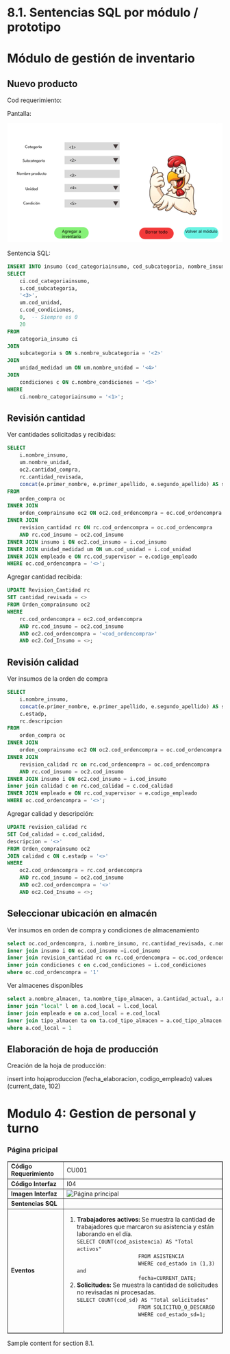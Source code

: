 # 8.1. Sentencias SQL por módulo / prototipo

# Módulo de gestión de inventario
## Nuevo producto
Cod requerimiento:

Pantalla:

![alt text](image.png)

Sentencia SQL:

```sql 
INSERT INTO insumo (cod_categoriainsumo, cod_subcategoria, nombre_insumo, cod_unidad, cod_condiciones, cantidad_total, umbral)
SELECT 
    ci.cod_categoriainsumo,
    s.cod_subcategoria,
    '<3>',
    um.cod_unidad,
    c.cod_condiciones,
    0,  -- Siempre es 0
    20
FROM 
    categoria_insumo ci
JOIN 
    subcategoria s ON s.nombre_subcategoria = '<2>'
JOIN 
    unidad_medidad um ON um.nombre_unidad = '<4>'
JOIN 
    condiciones c ON c.nombre_condiciones = '<5>'
WHERE 
    ci.nombre_categoriainsumo = '<1>';
```

## Revisión cantidad

Ver cantidades solicitadas y recibidas:
```sql
SELECT 
    i.nombre_insumo, 
    um.nombre_unidad, 
    oc2.cantidad_compra, 
    rc.cantidad_revisada, 
    concat(e.primer_nombre, e.primer_apellido, e.segundo_apellido) AS supervisor_nombre
FROM 
    orden_compra oc
INNER JOIN 
    orden_comprainsumo oc2 ON oc2.cod_ordencompra = oc.cod_ordencompra 
INNER JOIN 
    revision_cantidad rc ON rc.cod_ordencompra = oc.cod_ordencompra 
    AND rc.cod_insumo = oc2.cod_insumo
INNER JOIN insumo i ON oc2.cod_insumo = i.cod_insumo 
INNER JOIN unidad_medidad um ON um.cod_unidad = i.cod_unidad 
INNER JOIN empleado e ON rc.cod_supervisor = e.codigo_empleado 
WHERE oc.cod_ordencompra = '<>';
```

Agregar cantidad recibida:
```sql
UPDATE Revision_Cantidad rc
SET cantidad_revisada = <>
FROM Orden_comprainsumo oc2
WHERE 
    rc.cod_ordencompra = oc2.cod_ordencompra
    AND rc.cod_insumo = oc2.cod_insumo
    AND oc2.cod_ordencompra = '<cod_ordencompra>'
    AND oc2.Cod_Insumo = <>;
```

## Revisión calidad

Ver insumos de la orden de compra
```sql
SELECT 
    i.nombre_insumo,  
    concat(e.primer_nombre, e.primer_apellido, e.segundo_apellido) AS supervisor_nombre,
    c.estadp,
    rc.descripcion
FROM 
    orden_compra oc
INNER JOIN 
    orden_comprainsumo oc2 ON oc2.cod_ordencompra = oc.cod_ordencompra 
INNER JOIN 
    revision_calidad rc on rc.cod_ordencompra = oc.cod_ordencompra 
    AND rc.cod_insumo = oc2.cod_insumo
INNER JOIN insumo i ON oc2.cod_insumo = i.cod_insumo 
inner join calidad c on rc.cod_calidad = c.cod_calidad 
INNER JOIN empleado e ON rc.cod_supervisor = e.codigo_empleado 
WHERE oc.cod_ordencompra = '<>';
```

Agregar calidad y descripción:

```sql
UPDATE revision_calidad rc
SET Cod_calidad = c.cod_calidad,
descripcion = '<>'
FROM Orden_comprainsumo oc2
JOIN calidad c ON c.estadp = '<>'
WHERE 
    oc2.cod_ordencompra = rc.cod_ordencompra
    AND rc.cod_insumo = oc2.cod_insumo
    AND oc2.cod_ordencompra = '<>'
    AND oc2.Cod_Insumo = <>;
```


## Seleccionar ubicación en almacén
Ver insumos en orden de compra y condiciones de almacenamiento
```sql
select oc.cod_ordencompra, i.nombre_insumo, rc.cantidad_revisada, c.nombre_condiciones from orden_comprainsumo oc 
inner join insumo i ON oc.cod_insumo =i.cod_insumo 
inner join revision_cantidad rc on rc.cod_ordencompra = oc.cod_ordencompra
inner join condiciones c on c.cod_condiciones = i.cod_condiciones 
where oc.cod_ordencompra = '1'
```

Ver almacenes disponibles
```sql
select a.nombre_almacen, ta.nombre_tipo_almacen, a.Cantidad_actual, a.Cantidad_actual, l.nombre_local from almacen a 
inner join "local" l on a.cod_local = l.cod_local
inner join empleado e on a.cod_local = e.cod_local 
inner join tipo_almacen ta on ta.cod_tipo_almacen = a.cod_tipo_almacen 
where a.cod_local = 1
```


## Elaboración de hoja de producción
Creación de la hoja de producción:

insert into hojaproduccion (fecha_elaboracion, codigo_empleado)
values (current_date, 102)


# Modulo 4: Gestion de personal y turno

### Página pricipal

<table border="1" cellpadding="5" cellspacing="0">
    <tr>
        <td><strong>Código Requerimiento</strong></td>
        <td>CU001</td>
    </tr>
    <tr>
        <td><strong>Código Interfaz</strong></td>
        <td>I04</td>
    </tr>
    <tr>
        <td><strong>Imagen Interfaz</strong></td>
        <td>
            <img src="../8.1/Imagenes_modulo4/Página_principal.jpg" alt="Página principal" >
        </td>
    </tr>
    <tr>
        <td><strong>Sentencias SQL</strong></td>
        <td></td>
    </tr>
    <tr>
        <td><strong>Eventos</strong></td>
        <td>
            <ol>
                <li>
                    <strong>Trabajadores activos: </strong> Se muestra la cantidad de trabajadores que marcaron su asistencia y están laborando en el día.<br>
                    <code>SELECT COUNT(cod_asistencia) AS "Total activos"
                    FROM ASISTENCIA 
                    WHERE cod_estado in (1,3) and 
                    fecha=CURRENT_DATE;</code>
                </li>
                <li>
                    <strong>Solicitudes: </strong> Se muestra la cantidad de solicitudes no revisadas ni procesadas.<br>
                    <code>SELECT COUNT(cod_sd) AS "Total solicitudes"
                    FROM SOLICITUD_O_DESCARGO
                    WHERE cod_estado_sd=1;
                    </code>
                </li>
            </ol>
        </td>
    </tr>
</table>
Sample content for section 8.1.

